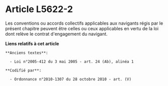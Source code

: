 # Article L5622-2

Les conventions ou accords collectifs applicables aux navigants régis par le présent chapitre peuvent être celles ou ceux
applicables en vertu de la loi dont relève le contrat d'engagement du navigant.

**Liens relatifs à cet article**

	**Anciens textes**:

	  - Loi n°2005-412 du 3 mai 2005 - art. 24 (Ab), alinéa 1

	**Codifié par**:

	  - Ordonnance n°2010-1307 du 28 octobre 2010 - art. (V)
